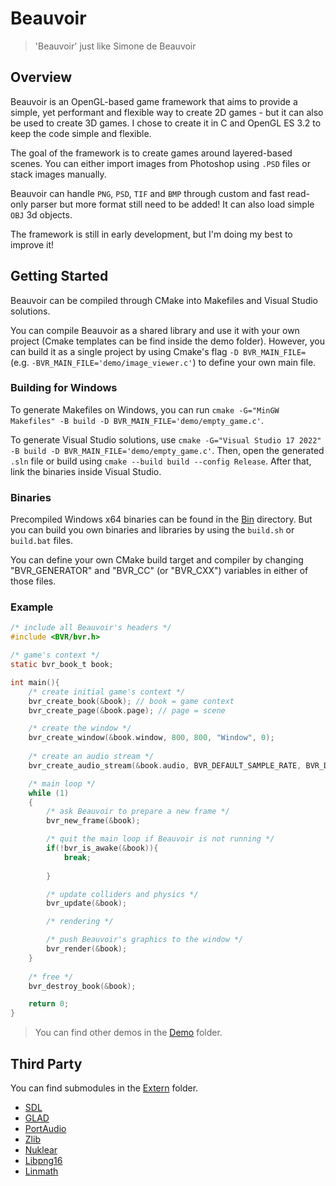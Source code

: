 # Beauvoir
> 'Beauvoir' just like Simone de Beauvoir

## Overview
Beauvoir is an OpenGL-based game framework that aims to provide a simple, yet performant and flexible way to create 2D games - but it can also be used to create 3D games. I chose to create it in C and OpenGL ES 3.2 to keep the code simple and flexible.

The goal of the framework is to create games around layered-based scenes. You can either import images from Photoshop using ```.PSD``` files or stack images manually. 

Beauvoir can handle ```PNG```, ```PSD```, ```TIF``` and ```BMP``` through custom and fast read-only parser but more format still need to be added! It can also load simple ```OBJ``` 3d objects.

The framework is still in early development, but I'm doing my best to improve it!

## Getting Started
Beauvoir can be compiled through CMake into Makefiles and Visual Studio solutions. 

You can compile Beauvoir as a shared library and use it with your own project (Cmake templates can be find inside the demo folder). However, you can build it as a single project by using Cmake's flag ```-D BVR_MAIN_FILE=``` (e.g. ```-BVR_MAIN_FILE='demo/image_viewer.c'```) to define your own main file.

### Building for Windows
To generate Makefiles on Windows, you can run 
```cmake -G="MinGW Makefiles" -B build -D BVR_MAIN_FILE='demo/empty_game.c'```. 

To generate Visual Studio solutions, use 
```cmake -G="Visual Studio 17 2022" -B build -D BVR_MAIN_FILE='demo/empty_game.c'```. Then, open the generated ```.sln``` file or build using ```cmake --build build --config Release```. After that, link the binaries inside Visual Studio.

### Binaries
Precompiled Windows x64 binaries can be found in the [Bin](/bin/) directory. But you can build you own binaries and libraries by using the ```build.sh``` or ```build.bat``` files.

You can define your own CMake build target and compiler by changing "BVR_GENERATOR" and "BVR_CC" (or "BVR_CXX") variables in either of those files.

### Example
```C
/* include all Beauvoir's headers */
#include <BVR/bvr.h>

/* game's context */
static bvr_book_t book;

int main(){
    /* create initial game's context */
    bvr_create_book(&book); // book = game context
    bvr_create_page(&book.page); // page = scene

    /* create the window */
    bvr_create_window(&book.window, 800, 800, "Window", 0);
    
    /* create an audio stream */
    bvr_create_audio_stream(&book.audio, BVR_DEFAULT_SAMPLE_RATE, BVR_DEFAULT_AUDIO_BUFFER_SIZE);

    /* main loop */
    while (1)
    {
        /* ask Beauvoir to prepare a new frame */
        bvr_new_frame(&book);

        /* quit the main loop if Beauvoir is not running */
        if(!bvr_is_awake(&book)){
            break;
            
        }

        /* update colliders and physics */
        bvr_update(&book);

        /* rendering */

        /* push Beauvoir's graphics to the window */
        bvr_render(&book);
    }
    
    /* free */
    bvr_destroy_book(&book);

    return 0;
}
```
> You can find other demos in the [Demo](/demo/) folder.

## Third Party 
You can find submodules in the [Extern](/extern/) folder.
- [SDL](https://github.com/libsdl-org/SDL)
- [GLAD](https://glad.dav1d.de/)
- [PortAudio](https://github.com/PortAudio/portaudio)
- [Zlib](https://github.com/madler/zlib)
- [Nuklear](https://github.com/vurtun/nuklear)
- [Libpng16](https://github.com/pnggroup/libpng)
- [Linmath](https://github.com/datenwolf/linmath.h)